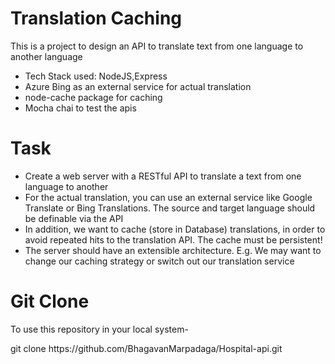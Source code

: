 <h1>Translation Caching</h1>
    <p>This is a project to design an API to translate text from one language to another language</p>
    <ul>
        <li>Tech Stack used: NodeJS,Express</li>
        <li>Azure Bing as an external service for actual translation</li>
        <li>node-cache package for caching</li>
        <li>Mocha chai to test the apis</li>
    </ul>
<h1>Task</h1>
    <ul>
        <li>Create a web server with a RESTful API to translate a text from one language to another</li>
        <li>For the actual translation, you can use an external service like Google Translate or Bing Translations. 
        The source and target language should be definable via the API</li>
        <li>In addition, we want to cache (store in Database) translations, in order to avoid repeated hits to the translation API. The 
        cache must be persistent!</li>
        <li>The server should have an extensible architecture. E.g. We may want to change our caching strategy or switch out our 
        translation service</li>
    </ul>
    <h1>Git Clone</h1>
    <p>To use this repository in your local system-</p>
    <p>git clone https://github.com/BhagavanMarpadaga/Hospital-api.git</p>
